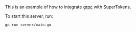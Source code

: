 This is an example of how to integrate [grpc](https://grpc.io/) with SuperTokens.

To start this server, run:
```
go run server/main.go
```